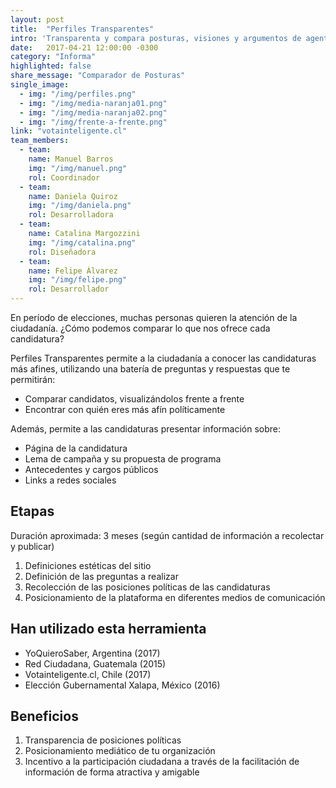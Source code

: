 ```yaml
---
layout: post
title:  "Perfiles Transparentes"
intro: 'Transparenta y compara posturas, visiones y argumentos de agentes clave.'
date:   2017-04-21 12:00:00 -0300
category: "Informa"
highlighted: false
share_message: "Comparador de Posturas"
single_image:
  - img: "/img/perfiles.png"
  - img: "/img/media-naranja01.png"
  - img: "/img/media-naranja02.png"
  - img: "/img/frente-a-frente.png"
link: "votainteligente.cl"
team_members:
  - team:
    name: Manuel Barros
    img: "/img/manuel.png"
    rol: Coordinador
  - team:
    name: Daniela Quiroz
    img: "/img/daniela.png"
    rol: Desarrolladora
  - team:
    name: Catalina Margozzini
    img: "/img/catalina.png"
    rol: Diseñadora
  - team:
    name: Felipe Álvarez
    img: "/img/felipe.png"
    rol: Desarrollador
---
```

En período de elecciones, muchas personas quieren la atención de la ciudadanía. ¿Cómo podemos comparar lo que nos ofrece cada candidatura?

Perfiles Transparentes permite a la ciudadanía a conocer las candidaturas más afines, utilizando una batería de preguntas y respuestas que te permitirán:
- Comparar candidatos, visualizándolos frente a frente
- Encontrar con quién eres más afín políticamente

Además, permite a las candidaturas presentar información sobre:
- Página de la candidatura
- Lema de campaña y su propuesta de programa
- Antecedentes y cargos públicos
- Links a redes sociales

## Etapas
Duración aproximada: 3 meses (según cantidad de información a recolectar y publicar)
1. Definiciones estéticas del sitio
2. Definición de las preguntas a realizar
3. Recolección de las posiciones políticas de las candidaturas
4. Posicionamiento de la plataforma en diferentes medios de comunicación

## Han utilizado esta herramienta
- YoQuieroSaber, Argentina (2017)
- Red Ciudadana, Guatemala (2015)
- Votainteligente.cl, Chile (2017)
- Elección Gubernamental Xalapa, México (2016)

## Beneficios
1. Transparencia de posiciones políticas
2. Posicionamiento mediático de tu organización
3. Incentivo a la participación ciudadana a través de la facilitación de información de forma atractiva y amigable

